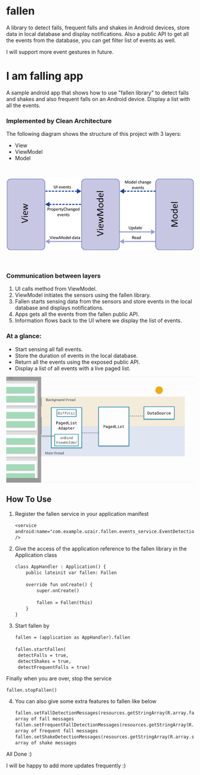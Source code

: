 # fallen
A library to detect falls, frequent falls and shakes in Android devices, store data in local database and display notifications. Also a public API
to get all the events from the database, you can get filter list of events as well.

I will support more event gestures in future.

# I am falling app
A sample android app that shows how to use "fallen library" to detect falls and shakes and also frequent falls on an Android device.
Display a list with all the events.

### Implemented by Clean Architecture
The following diagram shows the structure of this project with 3 layers:
- View
- ViewModel
- Model

<br>
<p align="center">
  <img src="/documents/raw/mvvm.png"/>
</p>
<br>

### Communication between layers

1. UI calls method from ViewModel.
2. ViewModel initiates the sensors using the fallen library.
3. Fallen starts sensing data from the sensors and store events in the local database and displays notifications.
4. Apps gets all the events from the fallen public API.
5. Information flows back to the UI where we display the list of events.

### At a glance:

- Start sensing all fall events.
- Store the duration of events in the local database.
- Return all the events using the exposed public API.
- Display a list of all events with a live paged list.

![Example2](documents/raw/pagination.gif)

## How To Use

1. Register the fallen service in your application manifest

       <service android:name="com.example.uzair.fallen.events_service.EventDetectionService" />
    
2. Give the access of the application reference to the fallen library in the Application class
    
       class AppHandler : Application() {
           public lateinit var fallen: Fallen

           override fun onCreate() {
               super.onCreate()

               fallen = Fallen(this)
           }
       }
    
3. Start fallen by 

       fallen = (application as AppHandler).fallen
    
       fallen.startFallen(
        detectFalls = true,
        detectShakes = true,
        detectFrequentFalls = true)
        
 Finally when you are over, stop the service
         
    fallen.stopFallen()
 
 4. You can also give some extra features to fallen like below
  
        fallen.setFallDetectionMessages(resources.getStringArray(R.array.fall_detected_messages))//String array of fall messages
        fallen.setFrequentFallDetectionMessages(resources.getStringArray(R.array.frequent_fall_messages))//String array of frequent fall messages
        fallen.setShakeDetectionMessages(resources.getStringArray(R.array.shake_messages))//String array of shake messages
    
All Done :)

I will be happy to add more updates frequently :)
